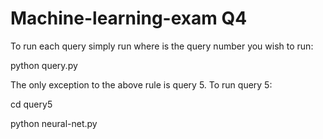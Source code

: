 # Machine-learning-exam Q4

To run each query simply run where <number> is the query number you wish to run:

python query<number>.py
  
The only exception to the above rule is query 5. To run query 5:

cd query5

python neural-net.py
  
